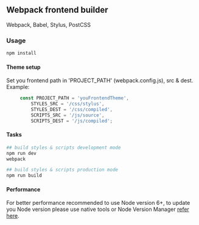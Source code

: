 ## Webpack frontend builder  
Webpack, Babel, Stylus, PostCSS

### Usage
```bash
npm install
```

#### Theme setup
Set you frontend path in 'PROJECT_PATH' (webpack.config.js), src & dest.
Example:
```javascript
     const PROJECT_PATH = 'youFrontendTheme',
         STYLES_SRC = '/css/stylus',
         STYLES_DEST = '/css/compiled',
         SCRIPTS_SRC = '/js/source',
         SCRIPTS_DEST = '/js/compiled';
```

#### Tasks
```bash
## build styles & scripts development mode
npm run dev
webpack

## build styles & scripts production mode
npm run build
```

#### Performance
For better performance recommended to use Node version 6+, to update you Node version please use native tools or Node Version Manager [refer here](https://github.com/creationix/nvm/).
